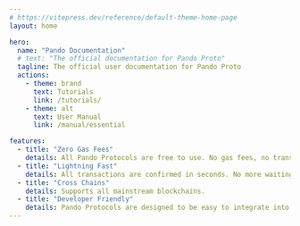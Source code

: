 ```yaml
---
# https://vitepress.dev/reference/default-theme-home-page
layout: home

hero:
  name: "Pando Documentation"
  # text: "The official documentation for Pando Proto"
  tagline: The official user documentation for Pando Proto
  actions:
    - theme: brand
      text: Tutorials
      link: /tutorials/
    - theme: alt
      text: User Manual
      link: /manual/essential

features:
  - title: "Zero Gas Fees"
    details: All Pando Protocols are free to use. No gas fees, no transaction fees.
  - title: "Lightning Fast"
    details: All transactions are confirmed in seconds. No more waiting for confirmations.
  - title: "Cross Chains"
    details: Supports all mainstream blockchains.
  - title: "Developer Friendly"
    details: Pando Protocols are designed to be easy to integrate into your projects. Good designed APIs, Specifications and Guides.
---
```


